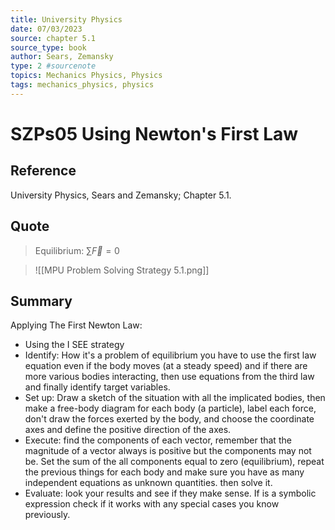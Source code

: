 ```yaml
---
title: University Physics
date: 07/03/2023
source: chapter 5.1
source_type: book 
author: Sears, Zemansky
type: 2 #sourcenote
topics: Mechanics Physics, Physics
tags: mechanics_physics, physics
---
```

# SZPs05 Using Newton's First Law

## **Reference**
University Physics, Sears and Zemansky; Chapter 5.1.

## **Quote**
> Equilibrium:
$\sum\vec{F}=0$

> ![[MPU Problem Solving Strategy 5.1.png]]

## **Summary**
Applying The First Newton Law:
- Using the I SEE strategy
- Identify: How it's a problem of equilibrium you have to use the first law equation even if the body moves (at a steady speed) and if there are more various bodies interacting, then use equations from the third law and finally identify target variables.
- Set up: Draw a sketch of the situation with all the implicated bodies, then make a free-body diagram for each body (a particle), label each force, don't draw the forces exerted by the body, and choose the coordinate axes and define the positive direction of the axes.
- Execute: find the components of each vector, remember that the magnitude of a vector always is positive but the components may not be. Set the sum of the all components equal to zero (equilibrium), repeat the previous things for each body and make sure you have as many independent equations as unknown quantities. then solve it.
- Evaluate: look your results and see if they make sense. If is a symbolic expression check if it works with any special cases you know previously.
